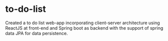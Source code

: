 # to-do-list
Created a to do list web-app incorporating client-server architecture using ReactJS at front-end and Spring boot as backend with the support of spring data JPA for data persistence.
